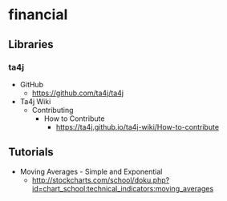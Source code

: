 # financial
## Libraries
### ta4j
* GitHub
  * https://github.com/ta4j/ta4j
* Ta4j Wiki
  * Contributing
    * How to Contribute
      * https://ta4j.github.io/ta4j-wiki/How-to-contribute

## Tutorials
* Moving Averages - Simple and Exponential
  * http://stockcharts.com/school/doku.php?id=chart_school:technical_indicators:moving_averages
